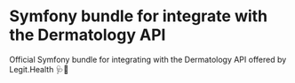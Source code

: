 # Symfony bundle for integrate with the Dermatology API

Official Symfony bundle for integrating with the Dermatology API offered by Legit.Health 🩺🤖